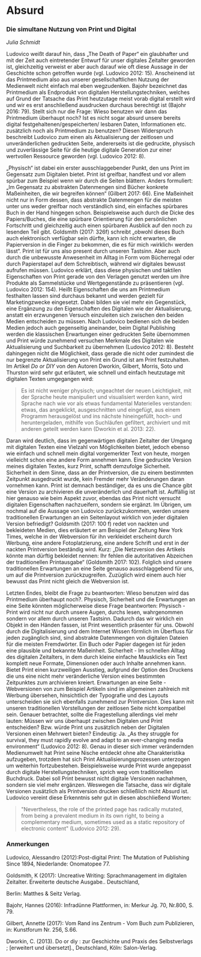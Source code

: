 
# Absurd
### Die simultane Nutzung von Print und Digital
*Julia Schmidt*

Ludovico weißt darauf hin, dass „The Death of Paper“ ein glaubhafter und mit der Zeit auch eintretender Entwurf für unser 
digitales Zeitalter geworden ist, gleichzeitig verweist er aber auch darauf wie oft diese Aussage in der Geschichte schon 
getroffen wurde (vgl. Ludovico 2012: 15). Anscheinend ist das Printmedium also aus unserer gesellschaftlichen Nutzung der 
Medienwelt nicht einfach mal eben wegzudenken. Bajohr bezeichnet das Printmedium als Endprodukt von digitalen 
Herstellungstechniken, welches auf Grund der Tatsache das Print heutzutage meist vorab digital erstellt wird und wir es erst 
anschließend ausdrucken durchaus berechtigt ist (Bajohr 2016: 79). Stellt sich nur die Frage: Wieso benutzen wir dann das 
Printmedium überhaupt noch? Ist es nicht sogar absurd unsere bereits digital festgehaltenen/gespeicherten/ lesbaren Daten, 
Informationen etc. zusätzlich noch als Printmedium zu benutzen? Diesen Widerspruch beschreibt Ludovico zum einen als 
Aktualisierung der zeitlosen und unveränderlichen gedruckten Seite, andererseits ist die gedruckte, physisch und zuverlässige 
Seite für die heutige digitale Generation zur einer wertvollen Ressource geworden (vgl. Ludovico 2012: 8).

„Physisch“ ist dabei ein erster ausschlaggebender Punkt, den uns Print im Gegensatz zum Digitalen bietet. Print ist greifbar, 
handfest und vor allem spürbar zum Beispiel wenn wir durch die Seiten blättern. Anders formuliert: „Im Gegensatz zu abstrakten 
Datenmengen sind Bücher konkrete Maßeinheiten, die wir begreifen können“ (Gilbert 2017: 66). Eine Maßeinheit nicht nur in Form 
dessen, dass abstrakte Datenmengen für die meisten unter uns weder greifbar noch verständlich sind, ein einfaches spürbares 
Buch in der Hand hingegen schon. Beispielsweise auch durch die Dicke des Papiers/Buches, die eine spürbare Orientierung 
für den persönlichen Fortschritt und gleichzeitig auch einen spürbaren Ausblick auf den noch zu lesenden Teil gibt. Goldsmith 
(2017: 326f) schreibt „obwohl dieses Buch auch elektronisch verfügbar sein dürfte, kann ich nicht erwarten, die Papierversion 
in die Finger zu bekommen, die es für mich ›wirklich‹ werden lässt“. Print ist für uns also present durch unseren Tastsinn. 
Aber auch durch die unbewusste Anwesenheit im Alltag in Form vom Bücherregal oder durch Papierstapel auf dem Schreibtisch, 
während wir digitales bewusst aufrufen müssen. Ludovico erklärt, dass diese physischen und taktilen Eigenschaften von Print 
gerade von den Verlagen genutzt werden um ihre Produkte als Sammelstücke und Wertgegenstände zu präsentieren (vgl. Ludovico 
2012: 154). 
Heißt Eigenschaften die uns am Printmedium festhalten lassen sind durchaus bekannt und werden gezielt für Marketingzwecke 
eingesetzt. Dabei bilden sie viel mehr ein Gegenstück, eine Ergänzung zu den Eigenschaften des Digitalen wie der 
Aktualisierung, anstatt ein erzwungenen Versuch einzuleiten sich zwischen den beiden Medien entscheiden zu müssen. 
Nach Ludovico bedienen sich die beiden Medien jedoch auch gegenseitig aneinander, beim Digital Publishing werden die 
klassischen Erwartungen einer gedruckten Seite übernommen und Print würde zunehmend versuchen Merkmale des Digitalen wie 
Aktualisierung und Suchbarkeit zu übernehmen (Ludovico 2012: 8). 
Besteht dahingegen nicht die Möglichkeit, dass gerade die nicht oder zumindest die nur begrenzte Aktualisierung von Print ein 
Grund ist am Print festzuhalten. Im Artikel *Do or DIY* von den Autoren Dworkin, Gilbert, Morris, Soto und Thurston wird 
sehr gut erläutert, wie schnell und einfach heutzutage mit digitalen Texten umgegangen wird:

> Es ist nicht weniger physisch; ungeachtet der neuen Leichtigkeit, mit der Sprache heute manipuliert und visualisiert werden 
> kann, wird Sprache nach wie vor als etwas fundamental Materielles verstanden: etwas, das angeklickt, ausgeschnitten und 
> eingefügt, aus einem Programm herausgelöst und ins nächste hineingefüllt, hoch- und heruntergeladen, mithilfe von Suchläufen 
> gefiltert, archiviert und mit anderen geteilt werden kann (Dworkin et al. 2013: 22).

Daran wird deutlich, dass im gegenwärtigen digitalen Zeitalter der Umgang mit digitalen Texten eine Vielzahl von Möglichkeiten 
bietet, jedoch ebenso wie einfach und schnell mein digital vorgemerkter Text von heute, morgen vielleicht schon 
eine andere Form annehmen kann. Eine gedruckte Version meines digitalen Textes, kurz Print, schafft demzufolge Sicherheit. 
Sicherheit in dem Sinne, dass an der Printversion, die zu einem bestimmten Zeitpunkt ausgedruckt wurde, kein Fremder mehr 
Veränderungen daran vornehmen kann. Print ist demnach beständiger, da es uns die Chance gibt eine Version zu archivieren die 
unveränderlich und dauerhaft ist. Auffällig ist hier genauso wie beim Aspekt zuvor, ebendas das Print nicht versucht 
digitalen Eigenschaften nachzueifern, sondern sie ergänzt.
Im Übrigen, um nochmal auf die Aussage von Ludovico zurückzukommen, werden unsere traditionellen Erwartungen an ein 
Seitenlayout wirklich von jeder digitalen Version befriedigt? Goldsmith (2017: 100 f) redet von nackten und bekleideten 
Medien, dies erläutert er am Beispiel der Zeitung New York Times, welche in der Webversion für ihn verkleidet erscheint durch 
Werbung, eine andere Fotoplatzierung, eine andere Schrift und erst in der nackten Printversion beständig wird. Kurz: „Die 
Netzversion des Artikels könnte man dürftig bekleidet nennen: Ihr fehlen die autoritativen Abzeichen der traditionellen 
Printausgabe“ (Goldsmith 2017: 102). Folglich sind unsere traditionellen Erwartungen an eine Seite genauso ausschlaggebend für 
uns, um auf die Printversion zurückzugreifen. Zuzüglich wird einem auch hier bewusst das Print nicht gleich die Webversion 
ist.

Letzten Endes, bleibt die Frage zu beantworten: Wieso benutzen wird das Printmedium überhaupt noch?. Physisch, Sicherheit und 
die Erwartungen an eine Seite könnten möglicherweise diese Frage beantworten:
Physisch - Print wird nicht nur durch unsere Augen, durchs lesen, wahrgenommen sondern vor allem durch unseren Tastsinn. 
Dadurch das wir wirklich ein Objekt in den Händen fassen, ist Print wesentlich präsenter für uns. Obwohl durch die 
Digitalisierung und dem Internet Wissen förmlich im Überfluss für jeden zugänglich sind, sind abstrakte Datenmengen von 
digitalen Dateien für die meisten Fremdwörter. Ein Buch oder Papier dagegen ist für jeden eine plausible und bekannte 
Maßeinheit.
Sicherheit - Im schnellen Alltag des digitalen Zeitalters, in dem durch kleine einfache Mausklicks ein Text komplett neue 
Formate, Dimensionen oder auch Inhalte annehmen kann. Bietet Print einen kurzweiligen Ausstieg, aufgrund der Option des 
Druckens die uns eine nicht mehr veränderliche Version eines bestimmten Zeitpunktes zum archivieren kreiert.
Erwartungen an eine Seite - Webversionen von zum Beispiel Artikeln sind im allgemeinen zahlreich mit Werbung übersehen, 
hinsichtlich der Typografie und des Layouts unterscheiden sie sich ebenfalls zunehmend zur Printversion. Dies kann mit 
unseren traditionellen Vorstellungen der zeitlosen Seite nicht kompatibel sein.
Genauer betrachtet, sollte die Fragestellung allerdings viel mehr lauten: Müssen wir uns überhaupt zwischen Digitalen und 
Print entscheiden? Bzw. würde Print uns zusätzlich neben der Digitalen Versionen einen Mehrwert bieten? Eindeutig: Ja. 
„As they struggle for survival, they must rapidly evolve and adapt to an ever-changing media environment“ (Ludovico 2012: 8). 
Genau in dieser sich immer verändernden Medienumwelt hat Print seine Nische entdeckt ohne alte Charakteristika aufzugeben, 
trotzdem hat sich Print Aktualisierungsprozessen unterzogen um weiterhin fortzubestehen. Beispielsweise wurde Print wurde 
angepasst durch digitale Herstellungstechniken, sprich weg vom traditionellen Buchdruck. Dabei soll Print bewusst nicht 
digitale Versionen nachahmen, sondern sie viel mehr ergänzen. Weswegen die Tatsache, dass wir digitale Versionen zusätzlich 
als Printversion drucken schließlich nicht Absurd ist. Ludovico vereint diese Erkenntnis sehr gut in diesen abschließend 
Worten: 

> "Nevertheless, the role of the printed page has radically mutated, from being a prevalent medium in its own right, to being 
> a complementary medium, sometimes used as a static repository of electronic content" (Ludovico 2012: 29). 

### Anmerkungen 

Ludovico, Alessandro (2012):Post-digital Print: The Mutation of Publishing Since 1894, Niederlande: Onomatopee 77.

Goldsmith, K (2017): Uncreative Writing: Sprachmanagement im digitalen Zeitalter. Erweiterte deutsche Ausgabe.. Deutschland, 

Berlin: Matthes & Seitz Verlag.

Bajohr, Hannes (2016): Infradünne Plattformen, in: Merkur Jg. 70, Nr.800, S. 79.

Gilbert, Annette (2017): Vom Rand ins Zentrum - Vom Buch zum Publizieren, in: Kunstforum Nr. 256, S.66.

Dworkin, C. (2013). Do or diy : zur Geschichte und Praxis des Selbstverlags ; [erweitert und übersetzt]., Deutschland, Köln: 
Salon-Verlag.


 



